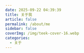 ```yaml
---
date: 2025-09-22 04:39:39
title: 关于我
article: false
permalink: /about/me
sidebar: false
coverImg: /img/teek-cover-16.webp
categories:
  - 关于
---
```


<About />

